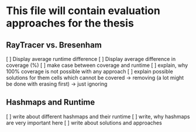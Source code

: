 # This file will contain evaluation approaches for the thesis #

## RayTracer vs. Bresenham ##

[ ] Display average runtime difference
[ ] Display average difference in coverage (%)
[ ] make case between coverage and runtime
[ ] explain, why 100% coverage is not possible with any approach
[ ] explain possible solutions for them cells which cannot be covered
    -> removing (a lot might be done with erasing first)
    -> just ignoring


## Hashmaps and Runtime ##

[ ] write about different hashmaps and their runtime
[ ] write, why hashmaps are very important here
[ ] write about solutions and approaches